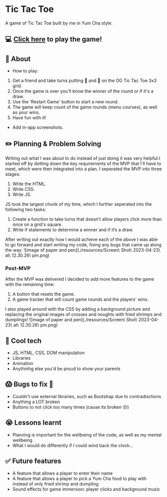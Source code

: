 # Tic Tac Toe
A game of Tic Tac Toe built by me in Yum Cha style.
## :computer: [Click here](https://yablony.github.io/tic_tac_toe/) to play the game!
## :page_facing_up: About
- How to play:
1. Get a friend and take turns putting :fried_shrimp: and :dumpling: on the OG Tic Tac Toe 3x3 grid.
2. Once the game is over you'll know the winner of the round or if it's a draw.
3. Use the 'Restart Game' button to start a new round.
4. The game will keep count of the game rounds (menu courses), as well as your wins.
5. Have fun with it!

- Add in-app screenshots.

## :pencil2: Planning & Problem Solving
Writing out what I was about to do instead of just doing it was very helpful.I started off by dotting down the key requirements of the MVP that I'll have to meet, which were then integrated into a plan. I seperated the MVP into three stages: 
1. Write the HTML.
2. Write CSS.
3. Write JS.

JS took the largest chunk of my time, which I further seperated into the following two tasks:
1. Create a function to take turns that doesn’t allow players click more than once on a grid's square.
2. Write if statements to determine a winner and if it’s a draw.

After writing out exactly how I would achieve each of the above I was able to go forward and start writing my code, fixing any bugs that came up along the way.
![image of paper and pen](./resources/Screen\ Shot\ 2023-04-23\ at\ 12.30.26\ pm.png)

### Post-MVP
After the MVP was delivered I decided to add more features to the game with the remaining time: 
1. A button that resets the game.
2. A game tracker that will count game rounds and the players' wins. 

I also played around with the CSS by adding a background picture and replacing the original images of crosses and noughts with fried shrimps and dumplings!
![image of paper and pen](./resources/Screen\ Shot\ 2023-04-23\ at\ 12.30.26\ pm.png)

## :rocket: Cool tech
- JS, HTML, CSS, DOM manipulation
- Libraries
- Animation
- Anythinhg else you'd be proud to show your parents

## :scream: Bugs to fix :poop:
- Couldn't use external libraries, such as Bootstrap due to contradisctions
- Anything a LOT broken
- Buttons to not click too many times (cause its broken :unamused:)

## :sob: Lessons learnt
- Planning is important for the wellbeing of the code, as well as my mental wellbeing
- What I would do differently if I could wind back the clock...

## :white_check_mark: Future features
- A feature that allows a player to enter their name 
- A feature that allows a player to pick a Yum Cha food to play with instead of only fried shrimp and dumpling
- Sound effects for game immersion: player clicks and background music
